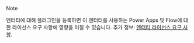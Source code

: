 > [!NOTE]
> 엔터티에 대해 플러그인을 등록하면 이 엔터티를 사용하는 Power Apps 및 Flow에 대한 라이선스 요구 사항에 영향을 미칠 수 있습니다. 추가 정보: [엔터티 라이선스 요구 사항](/powerapps/maker/common-data-service/data-platform-entity-licenses).

